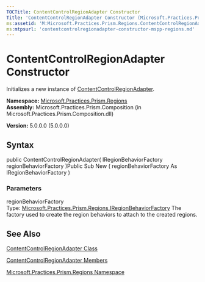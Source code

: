 ```yaml
---
TOCTitle: ContentControlRegionAdapter Constructor
Title: 'ContentControlRegionAdapter Constructor (Microsoft.Practices.Prism.Regions)'
ms:assetid: 'M:Microsoft.Practices.Prism.Regions.ContentControlRegionAdapter.\#ctor(Microsoft.Practices.Prism.Regions.IRegionBehaviorFactory)'
ms:mtpsurl: 'contentcontrolregionadapter-constructor-mspp-regions.md'
---
```


# ContentControlRegionAdapter Constructor

Initializes a new instance of [ContentControlRegionAdapter](https://msdn.microsoft.com/library/microsoft.practices.prism.regions.contentcontrolregionadapter).

**Namespace:** [Microsoft.Practices.Prism.Regions](https://msdn.microsoft.com/library/microsoft.practices.prism.regions)
**Assembly:** Microsoft.Practices.Prism.Composition (in Microsoft.Practices.Prism.Composition.dll)

**Version:** 5.0.0.0 (5.0.0.0)

## Syntax
public ContentControlRegionAdapter( IRegionBehaviorFactory regionBehaviorFactory )Public Sub New ( regionBehaviorFactory As IRegionBehaviorFactory )

### Parameters

regionBehaviorFactory  
Type: [Microsoft.Practices.Prism.Regions.IRegionBehaviorFactory](https://msdn.microsoft.com/library/microsoft.practices.prism.regions.iregionbehaviorfactory)
The factory used to create the region behaviors to attach to the created regions.

## See Also
[ContentControlRegionAdapter Class](https://msdn.microsoft.com/library/microsoft.practices.prism.regions.contentcontrolregionadapter)

[ContentControlRegionAdapter Members](https://msdn.microsoft.com/allmembers.t:microsoft.practices.prism.regions.contentcontrolregionadapter)

[Microsoft.Practices.Prism.Regions Namespace](https://msdn.microsoft.com/library/microsoft.practices.prism.regions)

